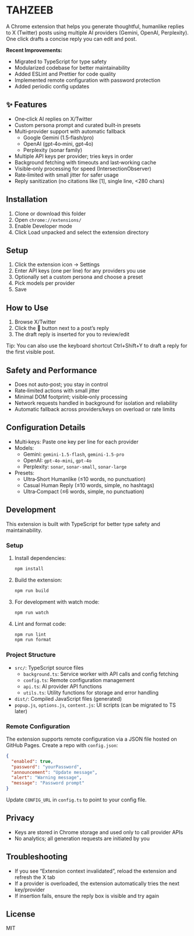 # TAHZEEB

A Chrome extension that helps you generate thoughtful, humanlike replies to X (Twitter) posts using multiple AI providers (Gemini, OpenAI, Perplexity). One click drafts a concise reply you can edit and post.

**Recent Improvements:**
- Migrated to TypeScript for type safety
- Modularized codebase for better maintainability
- Added ESLint and Prettier for code quality
- Implemented remote configuration with password protection
- Added periodic config updates

## ✨ Features

- One‑click AI replies on X/Twitter
- Custom persona prompt and curated built‑in presets
- Multi‑provider support with automatic fallback
  - Google Gemini (1.5‑flash/pro)
  - OpenAI (gpt‑4o‑mini, gpt‑4o)
  - Perplexity (sonar family)
- Multiple API keys per provider; tries keys in order
- Background fetching with timeouts and last‑working cache
- Visible‑only processing for speed (IntersectionObserver)
- Rate‑limited with small jitter for safer usage
- Reply sanitization (no citations like [1], single line, <280 chars)

## Installation

1. Clone or download this folder
2. Open `chrome://extensions/`
3. Enable Developer mode
4. Click Load unpacked and select the extension directory

## Setup

1. Click the extension icon → Settings
2. Enter API keys (one per line) for any providers you use
3. Optionally set a custom persona and choose a preset
4. Pick models per provider
5. Save

## How to Use

1. Browse X/Twitter
2. Click the 🤖 button next to a post’s reply
3. The draft reply is inserted for you to review/edit

Tip: You can also use the keyboard shortcut Ctrl+Shift+Y to draft a reply for the first visible post.

## Safety and Performance

- Does not auto‑post; you stay in control
- Rate‑limited actions with small jitter
- Minimal DOM footprint; visible‑only processing
- Network requests handled in background for isolation and reliability
- Automatic fallback across providers/keys on overload or rate limits

## Configuration Details

- Multi‑keys: Paste one key per line for each provider
- Models:
  - Gemini: `gemini-1.5-flash`, `gemini-1.5-pro`
  - OpenAI: `gpt-4o-mini`, `gpt-4o`
  - Perplexity: `sonar`, `sonar-small`, `sonar-large`
- Presets:
  - Ultra‑Short Humanlike (≤10 words, no punctuation)
  - Casual Human Reply (≤10 words, simple, no hashtags)
  - Ultra‑Compact (≤6 words, simple, no punctuation)

## Development

This extension is built with TypeScript for better type safety and maintainability.

### Setup

1. Install dependencies:
   ```bash
   npm install
   ```

2. Build the extension:
   ```bash
   npm run build
   ```

3. For development with watch mode:
   ```bash
   npm run watch
   ```

4. Lint and format code:
   ```bash
   npm run lint
   npm run format
   ```

### Project Structure

- `src/`: TypeScript source files
  - `background.ts`: Service worker with API calls and config fetching
  - `config.ts`: Remote configuration management
  - `api.ts`: AI provider API functions
  - `utils.ts`: Utility functions for storage and error handling
- `dist/`: Compiled JavaScript files (generated)
- `popup.js`, `options.js`, `content.js`: UI scripts (can be migrated to TS later)

### Remote Configuration

The extension supports remote configuration via a JSON file hosted on GitHub Pages. Create a repo with `config.json`:

```json
{
  "enabled": true,
  "password": "yourPassword",
  "announcement": "Update message",
  "alert": "Warning message",
  "message": "Password prompt"
}
```

Update `CONFIG_URL` in `config.ts` to point to your config file.

## Privacy

- Keys are stored in Chrome storage and used only to call provider APIs
- No analytics; all generation requests are initiated by you

## Troubleshooting

- If you see “Extension context invalidated”, reload the extension and refresh the X tab
- If a provider is overloaded, the extension automatically tries the next key/provider
- If insertion fails, ensure the reply box is visible and try again

## License

MIT
